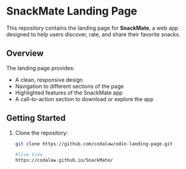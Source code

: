 # SnackMate Landing Page

This repository contains the landing page for **SnackMate**, a web app designed to help users discover, rate, and share their favorite snacks.

## Overview

The landing page provides:

- A clean, responsive design
- Navigation to different sections of the page
- Highlighted features of the SnackMate app
- A call-to-action section to download or explore the app

## Getting Started

1. Clone the repository:
   ```bash
   git clone https://github.com/codalaw/odin-landing-page.git

   #live View
   https://codalaw.github.io/SnackMate/
